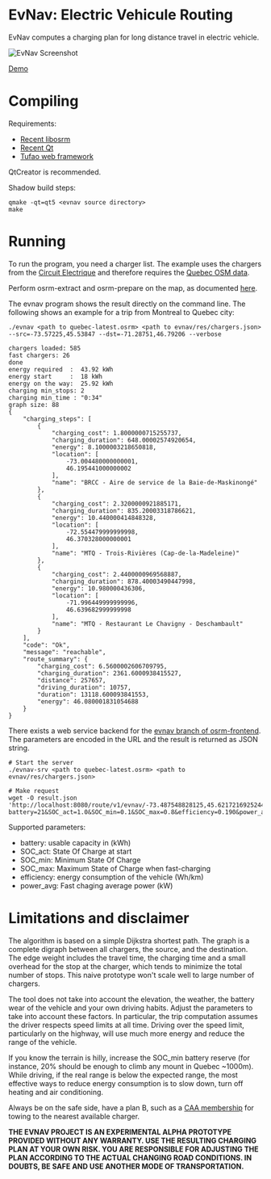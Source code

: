 # EvNav: Electric Vehicule Routing

EvNav computes a charging plan for long distance travel in electric vehicle.

![EvNav Screenshot](/../master/screenshot/screenshot01.png?raw=true "Travel from Montreal to Quebec in electric car")

[Demo](https://www.youtube.com/watch?v=zXEa5IlD1LQ)

# Compiling

Requirements:
 * [Recent libosrm](https://github.com/Project-OSRM/osrm-backend)
 * [Recent Qt](http://www.qt.io/)
 * [Tufao web framework](https://github.com/vinipsmaker/tufao)

QtCreator is recommended.
 
Shadow build steps:

```
qmake -qt=qt5 <evnav source directory>
make
```

# Running

To run the program, you need a charger list. The example uses the chargers from the [Circuit Electrique](https://lecircuitelectrique.com/) and therefore requires the [Quebec OSM data](http://download.geofabrik.de/north-america/canada/quebec.html).

Perform osrm-extract and osrm-prepare on the map, as documented [here](https://github.com/Project-OSRM/osrm-backend/wiki/Running-OSRM).

The evnav program shows the result directly on the command line. The following shows an example for a trip from Montreal to Quebec city:

```
./evnav <path to quebec-latest.osrm> <path to evnav/res/chargers.json> --src=-73.57225,45.53847 --dst=-71.28751,46.79206 --verbose

chargers loaded: 585
fast chargers: 26
done
energy required  :  43.92 kWh
energy start     :  18 kWh
energy on the way:  25.92 kWh
charging min_stops: 2
charging min_time : "0:34"
graph size: 88
{
    "charging_steps": [
        {
            "charging_cost": 1.8000000715255737,
            "charging_duration": 648.00002574920654,
            "energy": 8.1000003218650818,
            "location": [
                -73.004480000000001,
                46.195441000000002
            ],
            "name": "BRCC - Aire de service de la Baie-de-Maskinongé"
        },
        {
            "charging_cost": 2.3200000921885171,
            "charging_duration": 835.20003318786621,
            "energy": 10.440000414848328,
            "location": [
                -72.554479999999998,
                46.370328000000001
            ],
            "name": "MTQ - Trois-Rivières (Cap-de-la-Madeleine)"
        },
        {
            "charging_cost": 2.4400000969568887,
            "charging_duration": 878.40003490447998,
            "energy": 10.980000436306,
            "location": [
                -71.996449999999996,
                46.639682999999998
            ],
            "name": "MTQ - Restaurant Le Chavigny - Deschambault"
        }
    ],
    "code": "Ok",
    "message": "reachable",
    "route_summary": {
        "charging_cost": 6.5600002606709795,
        "charging_duration": 2361.6000938415527,
        "distance": 257657,
        "driving_duration": 10757,
        "duration": 13118.600093841553,
        "energy": 46.080001831054688
    }
}
```

There exists a web service backend for the [evnav branch of osrm-frontend](https://github.com/giraldeau/osrm-frontend-v2/tree/evnav). The parameters are encoded in the URL and the result is returned as JSON string.

```
# Start the server
./evnav-srv <path to quebec-latest.osrm> <path to evnav/res/chargers.json>

# Make request
wget -O result.json 'http://localhost:8080/route/v1/evnav/-73.487548828125,45.62172169252446;-71.35894775390625,46.803819640791566?battery=21&SOC_act=1.0&SOC_min=0.1&SOC_max=0.8&efficiency=0.190&power_avg=33.0'
```

Supported parameters:
 * battery: usable capacity in (kWh)
 * SOC_act: State Of Charge at start
 * SOC_min: Minimum State Of Charge 
 * SOC_max: Maximum State of Charge when fast-charging
 * efficiency: energy consumption of the vehicle (Wh/km)
 * power_avg: Fast chaging average power (kW)

# Limitations and disclaimer

The algorithm is based on a simple Dijkstra shortest path. The graph is a complete digraph between all chargers, the source, and the destination. The edge weight includes the travel time, the charging time and a small overhead for the stop at the charger, which tends to minimize the total number of stops. This naive prototype won't scale well to large number of chargers.

The tool does not take into account the elevation, the weather, the battery wear of the vehicle and your own driving habits. Adjust the parameters to take into account these factors. In particular, the trip computation assumes the driver respects speed limits at all time. Driving over the speed limit, particularly on the highway, will use much more energy and reduce the range of the vehicle.

If you know the terrain is hilly, increase the SOC_min battery reserve (for instance, 20% should be enough to climb any mount in Quebec ~1000m). While driving, if the real range is below the expected range, the most effective ways to reduce energy consumption is to slow down, turn off heating and air conditioning.

Always be on the safe side, have a plan B, such as a [CAA membership](https://www.caaquebec.com/) for towing to the nearest available charger.

**THE EVNAV PROJECT IS AN EXPERIMENTAL ALPHA PROTOTYPE PROVIDED WITHOUT ANY WARRANTY. USE THE RESULTING CHARGING PLAN AT YOUR OWN RISK. YOU ARE RESPONSIBLE FOR ADJUSTING THE PLAN ACCORDING TO THE ACTUAL CHANGING ROAD CONDITIONS. IN DOUBTS, BE SAFE AND USE ANOTHER MODE OF TRANSPORTATION.**

